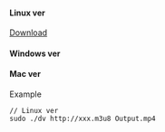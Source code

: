 #### Linux ver

<a href="https://raw.githubusercontent.com/crossgate10/Stuff/master/m3u8-mp4/LinuxVer/dv" download>Download</a>

#### Windows ver

#### Mac ver

Example
```
// Linux ver
sudo ./dv http://xxx.m3u8 Output.mp4
```
